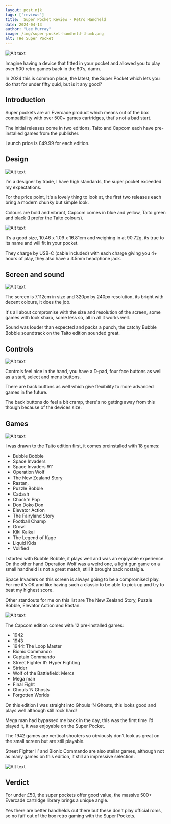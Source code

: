 ```yaml
---
layout: post.njk 
tags: ['reviews']
title:  Super Pocket Review - Retro Handheld
date: 2024-04-13
author: "Lee Murray"
image: /img/super-pocket-handheld-thumb.png
alt: THe Super Pocket
---
```


![Alt text](/img/super-pocket-handheld.png "a title")

Imagine having a device that fitted in your pocket and allowed you to play over 500 retro games back in the 80’s, damn.

In 2024 this is common place, the latest; the Super Pocket which lets you do that for under fifty quid, but is it any good?

## Introduction

Super pockets are an Evercade product which means out of the box compatibility with over 500+ games cartridges, that's not a bad start.

The initial releases come in two editions, Taito and Capcom each have pre-installed games from the publisher.

Launch price is £49.99 for each edition.

## Design

![Alt text](/img/super-pockets-taito-capcom.png "a title")

I’m a designer by trade, I have high standards, the super pocket exceeded my expectations.

For the price point, It's a lovely thing to look at, the first two releases each bring a modern chunky but simple look.

Colours are bold and vibrant, Capcom comes in blue and yellow, Taito green and black (I prefer the Taito colours).

![Alt text](/img/super-pocket-backs.png "a title")

It’s a good size, 10.46 x 1.09 x 16.81cm and weighing in at 90.72g, its true to its name and will fit in your pocket.

They charge by USB-C (cable included) with each charge giving you 4+ hours of play, they also have a 3.5mm headphone jack.

## Screen and sound

![Alt text](/img/super-pocket-ghouls-n-ghosts-menu.png "a title")

The screen is 7.112cm in size and 320px by 240px resolution, its bright with decent colours, it does the job. 

It's all about compromise with the size and resolution of the screen, some games with look sharp, some less so, all in all it works well.

Sound was louder than expected and packs a punch, the catchy Bubble Bobble soundtrack on the Taito edition sounded great.

## Controls

![Alt text](/img/super-pocket-both-on.png "a title")

Controls feel nice in the hand, you have a D-pad, four face buttons as well as a start, select and menu buttons.

There are back buttons as well which give flexibility to more advanced games in the future.

The back buttons do feel a bit cramp, there's no getting away from this though because of the devices size.

## Games

![Alt text](/img/super-pocket-bubble-bobble.png "a title")

I was drawn to the Taito edition first, it comes preinstalled with 18 games:


- Bubble Bobble
- Space Invaders 
- Space Invaders 91'
- Operation Wolf
- The New Zealand Story
- Rastan, 
- Puzzle Bobble
- Cadash
- Chack'n Pop
- Don Doko Don
- Elevator Action
- The Fairyland Story
- Football Champ
- Growl
- Kiki Kaikai
- The Legend of Kage
- Liquid Kids
- Volified


I started with Bubble Bobble, it plays well and was an enjoyable experience. On the other hand Operation Wolf was a weird one, a light gun game on a small handheld is not a great match, still it brought back nostalgia.

Space Invaders on this screen is always going to be a compromised play.  For me it’s OK and like having such a classic to be able to pick up and try to beat my highest score.

Other standouts for me on this list are The New Zealand Story, Puzzle Bobble, Elevator Action and Rastan.

![Alt text](/img/super-pocket-ghouls-n-ghosts.png "a title")

The Capcom edition comes with 12 pre-installed games:

- 1942
- 1943
- 1944: The Loop Master
- Bionic Commando
- Captain Commando
- Street Fighter II’: Hyper Fighting
- Strider
- Wolf of the Battlefield: Mercs
- Mega man
- Final Fight
- Ghouls ‘N Ghosts
- Forgotten Worlds

On this edition I was straight into Ghouls ‘N Ghosts, this looks good and plays well although still rock hard!

Mega man had bypassed me back in the day, this was the first time I’d played it, it was enjoyable on the Super Pocket.

The 1942 games are vertical shooters so obviously don’t look as great on the small screen but are still playable.

Street Fighter II’ and Bionic Commando are also stellar games, although not as many games on this edition, it still an impressive selection.

![Alt text](/img/super-pocket-space-invaders.png "a title")

## Verdict
For under £50, the super pockets offer good value, the massive 500+ Evercade cartridge library brings a unique angle.

Yes there are better handhelds out there but these don't play official roms, so no faff out of the box retro gaming with the Super Pockets.